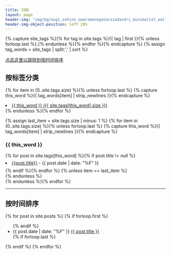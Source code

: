 ```yaml
---
title: 归档
layout: page
header-img: "img/bg/ougi_oshino_owarimonogatacszadasdri_minimalist_wallpaper.pixel-art.svg"
header-img-object-position: left 20% 
---
```

<!-- 此处的代码来自 https://web.archive.org/web/20200810103718/https://cnly.github.io/2015/10/04/adding-tags.html -->
{% capture site_tags %}{% for tag in site.tags %}{{ tag | first }}{% unless forloop.last %},{% endunless %}{% endfor %}{% endcapture %}
{% assign tag_words = site_tags | split:',' | sort %}

[点击这里以跳转到按时间排序](#按时间排序)

按标签分类
----------

{% for item in (0..site.tags.size) %}{% unless forloop.last %}
{% capture this_word %}{{ tag_words[item] | strip_newlines }}{% endcapture %}
<li markdown="1">
  <a markdown="span" href="#{{ this_word | replace:' ','-' }}-ref" data-toggle="tab">
    {{ this_word }} ({{ site.tags[this_word].size }})
  </a>
</li>
{% endunless %}{% endfor %}
<br />

<!-- Tab panes -->
{% assign last_item = site.tags.size | minus: 1 %}
{% for item in (0..site.tags.size) %}{% unless forloop.last %}
{% capture this_word %}{{ tag_words[item] | strip_newlines }}{% endcapture %}
<div markdown="1" id="{{ this_word | replace:' ','-' }}-ref">
  <h3 markdown="span">{{ this_word }}</h3>
  {% for post in site.tags[this_word] %}{% if post.title != null %}
  <li markdown="span" style="line-height: 30px;"><a href="{{ site.BASE_PATH }}{{post.url}}">{{post.title}}</a> -
    {{ post.date | date: "%F" }}</li>
  {% endif %}{% endfor %}
  {% unless item == last_item %}
  <br />
  {% endunless %}
</div>
{% endunless %}{% endfor %}

-------------------------------------------------------------------------------

按时间排序
----------

<!-- 我抄走了这里的代码 https://web.archive.org/web/20200810110921/https://stackoverflow.com/questions/19086284/jekyll-liquid-templating-how-to-group-blog-posts-by-year/20777475 -->
{% for post in site.posts  %}
{% if forloop.first %}
<ul>
{% endif %}
<li>{{ post.date | date: "%F" }} <a href="{{ post.url }}">{{ post.title }}</a>
</li>
{% if forloop.last %}
</ul>
{% endif %}
{% endfor %}
